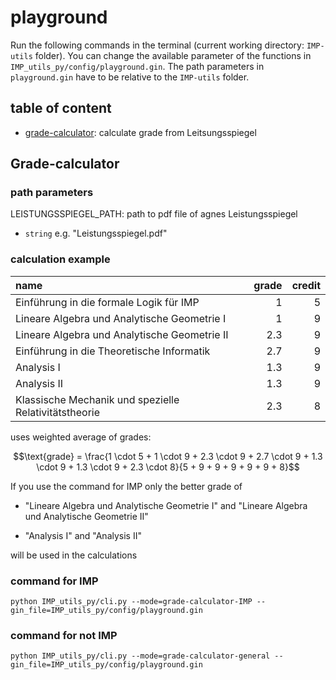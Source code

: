 # playground

Run the following commands in the terminal (current working directory: `IMP-utils` folder). You can change the available parameter of the functions in `IMP_utils_py/config/playground.gin`. The path parameters in `playground.gin` have to be relative to the `IMP-utils` folder.

## table of content

- [grade-calculator](#grade-calculator): calculate grade from Leitsungsspiegel


<a name="grade-calculator"/>

## Grade-calculator

### path parameters

LEISTUNGSSPIEGEL_PATH: path to pdf file of agnes Leistungsspiegel
  - `string` e.g. "Leistungsspiegel.pdf"

### calculation example

| name                                                  |   grade |   credit |
|:------------------------------------------------------|--------:|---------:|
| Einführung in die formale Logik für IMP               |     1   |        5 |
| Lineare Algebra und Analytische Geometrie I           |     1   |        9 |
| Lineare Algebra und Analytische Geometrie II          |     2.3 |        9 |
| Einführung in die Theoretische Informatik             |     2.7 |        9 |
| Analysis I                                            |     1.3 |        9 |
| Analysis II                                           |     1.3 |        9 |
| Klassische Mechanik und spezielle Relativitätstheorie |     2.3 |        8 |

uses weighted average of grades:

$$\text{grade} = \frac{1 \cdot 5 + 1 \cdot 9 + 2.3 \cdot 9 + 2.7 \cdot 9 + 1.3 \cdot 9 + 1.3 \cdot 9 + 2.3 \cdot 8}{5 + 9 + 9 + 9 + 9 + 9 + 8}$$

If you use the command for IMP only the better grade of 

- "Lineare Algebra und Analytische Geometrie I" and "Lineare Algebra und Analytische Geometrie II"

- "Analysis I" and "Analysis II"

will be used in the calculations

### command for IMP

```
python IMP_utils_py/cli.py --mode=grade-calculator-IMP --gin_file=IMP_utils_py/config/playground.gin
```

### command for not IMP

```
python IMP_utils_py/cli.py --mode=grade-calculator-general --gin_file=IMP_utils_py/config/playground.gin
```

